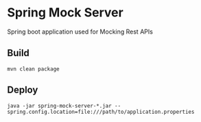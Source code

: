 # Spring Mock Server
Spring boot application used for Mocking Rest APIs

## Build
```shell
mvn clean package
```
## Deploy
```shell
java -jar spring-mock-server-*.jar --spring.config.location=file:///path/to/application.properties
```